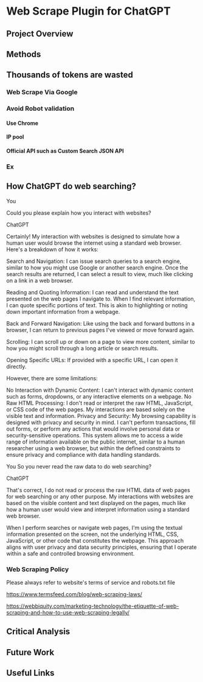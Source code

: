 # Web Scrape Plugin for ChatGPT

## Project Overview




## Methods


## Thousands of tokens are wasted
### Web Scrape Via Google

### Avoid Robot validation

#### Use Chrome 

#### IP pool

#### Official API such as Custom Search JSON API


### Ex

## How ChatGPT do web searching?

You

Could you please explain how you interact with websites?

ChatGPT

Certainly! My interaction with websites is designed to simulate how a human user would browse the internet using a standard web browser. Here's a breakdown of how it works:

Search and Navigation: I can issue search queries to a search engine, similar to how you might use Google or another search engine. Once the search results are returned, I can select a result to view, much like clicking on a link in a web browser.

Reading and Quoting Information: I can read and understand the text presented on the web pages I navigate to. When I find relevant information, I can quote specific portions of text. This is akin to highlighting or noting down important information from a webpage.

Back and Forward Navigation: Like using the back and forward buttons in a browser, I can return to previous pages I've viewed or move forward again.

Scrolling: I can scroll up or down on a page to view more content, similar to how you might scroll through a long article or search results.

Opening Specific URLs: If provided with a specific URL, I can open it directly.

However, there are some limitations:

No Interaction with Dynamic Content: I can't interact with dynamic content such as forms, dropdowns, or any interactive elements on a webpage.
No Raw HTML Processing: I don't read or interpret the raw HTML, JavaScript, or CSS code of the web pages. My interactions are based solely on the visible text and information.
Privacy and Security: My browsing capability is designed with privacy and security in mind. I can't perform transactions, fill out forms, or perform any actions that would involve personal data or security-sensitive operations.
This system allows me to access a wide range of information available on the public internet, similar to a human researcher using a web browser, but within the defined constraints to ensure privacy and compliance with data handling standards.


You
So you never read the raw data to do web searching?

ChatGPT

That's correct, I do not read or process the raw HTML data of web pages for web searching or any other purpose. My interactions with websites are based on the visible content and text displayed on the pages, much like how a human user would view and interpret information using a standard web browser.

When I perform searches or navigate web pages, I'm using the textual information presented on the screen, not the underlying HTML, CSS, JavaScript, or other code that constitutes the webpage. This approach aligns with user privacy and data security principles, ensuring that I operate within a safe and controlled browsing environment.








### Web Scraping Policy
Please always refer to website's terms of service and robots.txt file

https://www.termsfeed.com/blog/web-scraping-laws/

https://webbiquity.com/marketing-technology/the-etiquette-of-web-scraping-and-how-to-use-web-scraping-legally/

## Critical Analysis

## Future Work

## Useful Links
